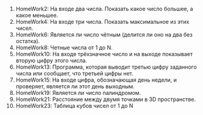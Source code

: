 1. HomeWork2: На входе два числа. Показать какое число большее, а какое меньшее.
2. HomeWork4: На входе три числа. Показать максимальное из этих чисел.
3. HomeWork6: Является ли число чётным (делится ли оно на два без остатка).
4. HomeWork8: Четные числа от 1 до N.
5. HomeWork10: На входе трёхзначное число и на выходе показывает вторую цифру этого числа.
6. HomeWork13: Программа, которая выводит третью цифру заданного числа или сообщает, что третьей цифры нет.
7. HomeWork15: На входе цифра, обозначающая день недели, и проверяет, является ли этот день выходным.
8. HomeWork19: Является ли число палиндромом.
9. HomeWork21: Расстояние между двумя точками в 3D пространстве.
10. HomeWork23: Таблица кубов чисел от 1 до N
